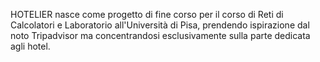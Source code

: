 HOTELIER nasce come progetto di fine corso per il corso di Reti di Calcolatori e Laboratorio all'Università di Pisa, prendendo ispirazione dal noto Tripadvisor ma concentrandosi esclusivamente sulla parte dedicata agli hotel.
